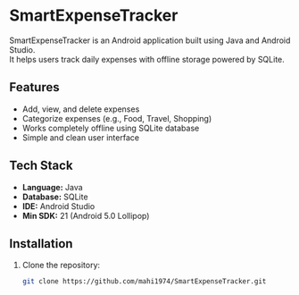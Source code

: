 # SmartExpenseTracker

SmartExpenseTracker is an Android application built using Java and Android Studio.  
It helps users track daily expenses with offline storage powered by SQLite.

## Features
- Add, view, and delete expenses
- Categorize expenses (e.g., Food, Travel, Shopping)
- Works completely offline using SQLite database
- Simple and clean user interface

## Tech Stack
- **Language:** Java
- **Database:** SQLite
- **IDE:** Android Studio
- **Min SDK:** 21 (Android 5.0 Lollipop)

## Installation
1. Clone the repository:
   ```bash
   git clone https://github.com/mahi1974/SmartExpenseTracker.git
